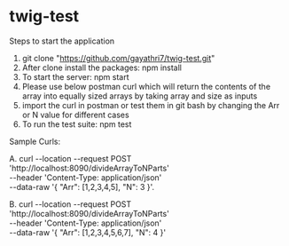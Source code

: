 # twig-test
Steps to start the application

1. git clone "https://github.com/gayathri7/twig-test.git"
2. After clone install the packages: npm install
3. To start the server: npm start
4. Please use below postman curl which will return the contents of the array into equally sized arrays by taking array and size as inputs
5. import the curl in postman or test them in git bash by changing the Arr or N value for different cases
6. To run the test suite: npm test

Sample Curls:

A. curl --location --request POST 'http://localhost:8090/divideArrayToNParts' \
--header 'Content-Type: application/json' \
--data-raw '{
    "Arr": [1,2,3,4,5],
    "N": 3
}'. 

B. curl --location --request POST 'http://localhost:8090/divideArrayToNParts' \
--header 'Content-Type: application/json' \
--data-raw '{
    "Arr": [1,2,3,4,5,6,7],
    "N": 4
}'
